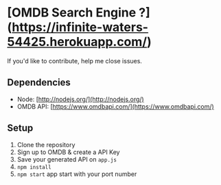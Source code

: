 # [OMDB Search Engine ?] (https://infinite-waters-54425.herokuapp.com/)

If you'd like to contribute, help me close issues.

## Dependencies
  
  - Node: [http://nodejs.org/](http://nodejs.org/)
  - OMDB API: [https://www.omdbapi.com/](https://www.omdbapi.com/)

## Setup
1. Clone the repository
1. Sign up to OMDB & create a API Key
1. Save your generated API on `app.js`
1. `npm install`
2. `npm start` app start with your port number